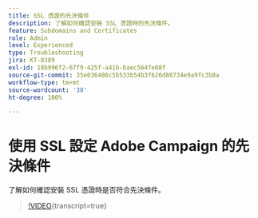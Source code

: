 ```yaml
---
title: SSL 憑證的先決條件
description: 了解如何確認安裝 SSL 憑證時的先決條件。
feature: Subdomains and Certificates
role: Admin
level: Experienced
type: Troubleshooting
jira: KT-8389
exl-id: 18b996f2-67f9-425f-a41b-baec564fe08f
source-git-commit: 35e036486c5b533b54b3f626d88734e9a9fc3b8a
workflow-type: tm+mt
source-wordcount: '38'
ht-degree: 100%

---
```


# 使用 SSL 設定 Adobe Campaign 的先決條件

了解如何確認安裝 SSL 憑證時是否符合先決條件。

>[!VIDEO](https://video.tv.adobe.com/v/335894?quality=12&learn=on){transcript=true}
